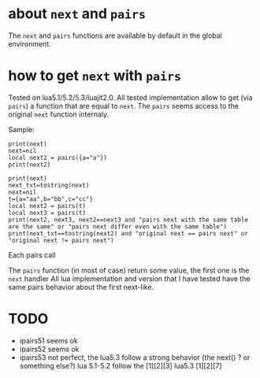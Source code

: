 

# about `next` and `pairs`

The `next` and `pairs` functions are available by default in the global environment.

# how to get `next` with `pairs`

Tested on lua5.1/5.2/5.3/luajit2.0.
All tested implementation allow to get (via `pairs`) a function that are equal to `next`.
The `pairs` seems access to the original `next` function internaly.

Sample:
```  
print(next)         
next=nil
local next2 = pairs({a="a"})
print(next2) 
```

```
print(next)
next_txt=tostring(next)
next=nil           
t={a="aa",b="bb",c="cc"}
local next2 = pairs(t)
local next3 = pairs(t)
print(next2, next3, next2==next3 and "pairs next with the same table are the same" or "pairs next differ even with the same table")
print(next_txt==tostring(next2) and "original next == pairs next" or "original next != pairs next")

```


Each pairs call

The `pairs` function (in most of case) return some value, the first one is the `next` handler
All lua implementation and version that I have tested have the same pairs behavior about the first next-like.


# TODO

- ipairs51 seems ok
- ipairs52 seems ok
- ipairs53 not perfect, the lua5.3 follow a strong behavior (the next() ? or something else?) lua 5.1-5.2 follow the [1][2][3] lua5.3 [1][2][7]
